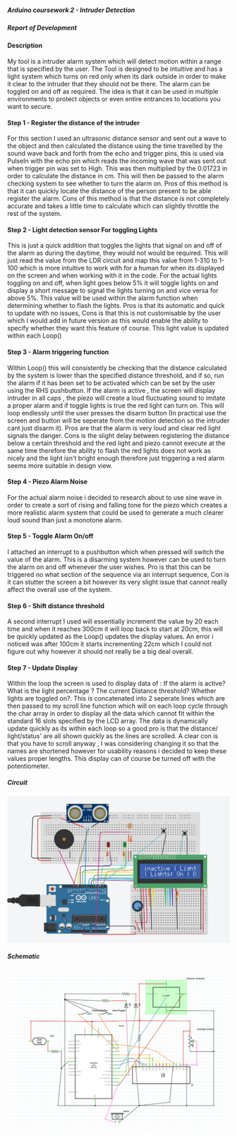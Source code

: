 ##### Arduino coursework 2 - Intruder Detection

##### Report of Development

#### Description

My tool is a intruder alarm system which will detect motion within a range that is specified by the user. The Tool is designed to be intuitive and has a light system which turns on red only when its dark outside in order to make it clear to the intruder that they should not be there. The alarm can be toggled on and off as required. The idea is that it can be used in multiple environments to protect objects or even entire entrances to locations you want to secure.

#### Step 1 - Register the distance of the intruder

For this section I used an ultrasonic distance sensor and sent out a wave to the object and then calculated the distance using the time travelled by the sound wave back and forth from the echo and trigger pins, this is used via PulseIn with the echo pin which reads the incoming wave that was sent out when trigger pin was set to High. This was then multiplied by the 0.01723 in order to calculate the distance in cm. This will then be passed to the alarm checking system to see whether to turn the alarm on. Pros of this method is that it can quickly locate the distance of the person present to be able register the alarm. Cons of this method is that the distance is not completely accurate and takes a little time to calculate which can slightly throttle the rest of the system. 

#### Step 2 - Light detection sensor For toggling Lights

This is just a quick addition that toggles the lights that signal on and off of the alarm as during the daytime, they would not would be required. This will just read the value from the LDR circuit and map this value from 1-310 to 1-100 which is more intuitive to work with for a human for when its displayed on the screen and when working with it in the code. For the actual lights toggling on and off, when light goes below 5% it will toggle lights on and display a short message to signal the lights turning on and vice versa for above 5%. This value will be used within the alarm function when determining whether to flash the lights. Pros is that its automatic and quick to update with no issues, Cons is that this is not customisable by the user which I would add in future version as this would enable the ability to specify whether they want this feature of course. This light value is updated within each Loop()

#### Step 3 - Alarm triggering function

Within Loop() this will consistently be checking that the distance calculated by the system  is lower than the specified distance threshold, and if so, run the alarm if it has been set to be activated which can be set by the user using the RHS pushbutton. If the alarm is active , the screen will display intruder in all caps , the piezo will create a loud fluctuating sound to imitate a proper alarm and if toggle lights is true the red light can turn on. This will loop endlessly until the user presses the disarm button (In practical use the screen and button will be seperate from the motion detection so the intruder cant just disarm it). Pros are that the alarm is very loud and clear red light signals the danger. Cons is the slight delay between registering the distance below a certain threshold and the red light and piezo cannot execute at the same time therefore the ability to flash the red lights does not work as nicely and the light isn't bright enough therefore just triggering a red alarm seems more suitable in design view.

#### Step 4 - Piezo Alarm Noise

For the actual alarm noise i decided to research about to use sine wave in order to create a sort of rising and falling tone for the piezo which creates a more realistic alarm system that could be used to generate a much clearer loud sound than just a monotone alarm.

#### Step 5 - Toggle Alarm On/off

I attached an interrupt to a pushbutton which when pressed will switch the value of the alarm. This is a disarming system however can be used to turn the alarm on and off whenever the user wishes. Pro is that this can be triggered no what section of the sequence via an interrupt sequence, Con is it can stutter the screen a bit however its very slight issue that cannot really affect the overall use of the system.

#### Step 6 - Shift distance threshold

A second interrupt I used will essentially increment the value by 20 each time and when it reaches 300cm it will loop back to start at 20cm, this will be quickly updated as the Loop() updates the display values. An error i noticed was after 100cm it starts incrementing 22cm which I could not figure out why however it should not really be a big deal overall. 

#### Step 7 - Update Display

Within the loop the screen is used to display data of : If the alarm is active? What is the light percentage ? The current Distance threshold? Whether lights are toggled on?. This is concatenated into 2 seperate lines which are then passed to my scroll line function which will on each loop cycle through the char array in order to display all the data which cannot fit within the standard 16 slots specified by the LCD array. The data is dynamically update quickly as its within each loop so a good pro is that the distance/ light/status' are all shown quickly as the lines are scrolled. A clear con is that you have to scroll anyway , I was considering changing it so that the names are shortened however for usability reasons i decided to keep these values proper lengths. This display  can of course be turned off with the potentiometer. 

##### Circuit

![image](https://github.com/sbalfe/all-notes/blob/master/images/image-20201207181132677.png)

##### Schematic

![image](https://github.com/sbalfe/all-notes/blob/master/images/image-20201207192929714.png)

